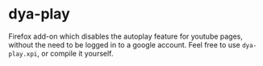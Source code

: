# dya-play
Firefox add-on which disables the autoplay feature for youtube pages, without the need to be logged in to a google account.
Feel free to use ```dya-play.xpi```, or compile it yourself.
